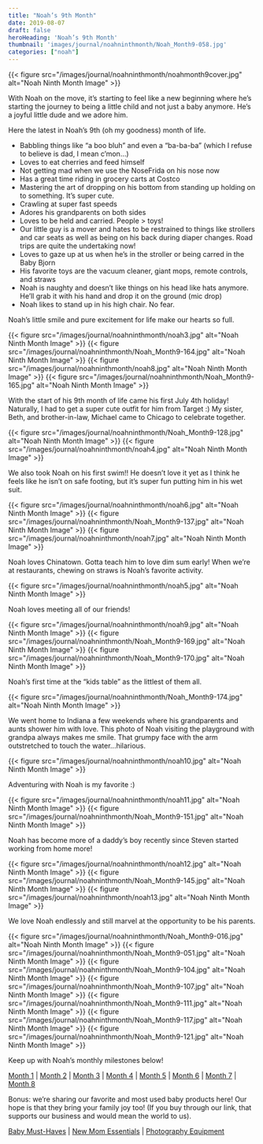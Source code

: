 ```yaml
---
title: "Noah’s 9th Month"
date: 2019-08-07
draft: false
heroHeading: 'Noah’s 9th Month'
thumbnail: 'images/journal/noahninthmonth/Noah_Month9-058.jpg'
categories: ["noah"]
---
```


{{< figure src="/images/journal/noahninthmonth/noahmonth9cover.jpg" alt="Noah Ninth Month Image" >}}

With Noah on the move, it’s starting to feel like a new beginning where he’s starting the journey to being a little child and not just a baby anymore. He’s a joyful little dude and we adore him. 

Here the latest in Noah’s 9th (oh my goodness) month of life.

+ Babbling things like “a boo bluh” and even a “ba-ba-ba” (which I refuse to believe is dad, I mean c’mon…)
+ Loves to eat cherries and feed himself
+ Not getting mad when we use the NoseFrida on his nose now
+ Has a great time riding in grocery carts at Costco
+ Mastering the art of dropping on his bottom from standing up holding on to something. It’s super cute.
+ Crawling at super fast speeds
+ Adores his grandparents on both sides
+ Loves to be held and carried. People > toys!
+ Our little guy is a mover and hates to be restrained to things like strollers and car seats as well as being on his back during diaper changes. Road trips are quite the undertaking now!
+ Loves to gaze up at us when he’s in the stroller or being carred in the Baby Bjorn
+ His favorite toys are the vacuum cleaner, giant mops, remote controls, and straws
+ Noah is naughty and doesn’t like things on his head like hats anymore. He’ll grab it with his hand and drop it on the ground (mic drop)
+ Noah likes to stand up in his high chair. No fear.

Noah’s little smile and pure excitement for life make our hearts so full. 

{{< figure src="/images/journal/noahninthmonth/noah3.jpg" alt="Noah Ninth Month Image" >}}
{{< figure src="/images/journal/noahninthmonth/Noah_Month9-164.jpg" alt="Noah Ninth Month Image" >}}
{{< figure src="/images/journal/noahninthmonth/noah8.jpg" alt="Noah Ninth Month Image" >}}
{{< figure src="/images/journal/noahninthmonth/Noah_Month9-165.jpg" alt="Noah Ninth Month Image" >}}

With the start of his 9th month of life came his first July 4th holiday! Naturally, I had to get a super cute outfit for him from Target :) My sister, Beth, and brother-in-law, Michael came to Chicago to celebrate together. 

{{< figure src="/images/journal/noahninthmonth/Noah_Month9-128.jpg" alt="Noah Ninth Month Image" >}}
{{< figure src="/images/journal/noahninthmonth/noah4.jpg" alt="Noah Ninth Month Image" >}}

We also took Noah on his first swim!! He doesn’t love it yet as I think he feels like he isn’t on safe footing, but it’s super fun putting him in his wet suit. 

{{< figure src="/images/journal/noahninthmonth/noah6.jpg" alt="Noah Ninth Month Image" >}}
{{< figure src="/images/journal/noahninthmonth/Noah_Month9-137.jpg" alt="Noah Ninth Month Image" >}}
{{< figure src="/images/journal/noahninthmonth/noah7.jpg" alt="Noah Ninth Month Image" >}}

Noah loves Chinatown. Gotta teach him to love dim sum early! When we’re at restaurants, chewing on straws is Noah’s favorite activity.

{{< figure src="/images/journal/noahninthmonth/noah5.jpg" alt="Noah Ninth Month Image" >}}

Noah loves meeting all of our friends!

{{< figure src="/images/journal/noahninthmonth/noah9.jpg" alt="Noah Ninth Month Image" >}}
{{< figure src="/images/journal/noahninthmonth/Noah_Month9-169.jpg" alt="Noah Ninth Month Image" >}}
{{< figure src="/images/journal/noahninthmonth/Noah_Month9-170.jpg" alt="Noah Ninth Month Image" >}}

Noah’s first time at the “kids table” as the littlest of them all.

{{< figure src="/images/journal/noahninthmonth/Noah_Month9-174.jpg" alt="Noah Ninth Month Image" >}}

We went home to Indiana a few weekends where his grandparents and aunts shower him with love. This photo of Noah visiting the playground with grandpa always makes me smile. That grumpy face with the arm outstretched to touch the water...hilarious.

{{< figure src="/images/journal/noahninthmonth/noah10.jpg" alt="Noah Ninth Month Image" >}}

Adventuring with Noah is my favorite :) 

{{< figure src="/images/journal/noahninthmonth/noah11.jpg" alt="Noah Ninth Month Image" >}}
{{< figure src="/images/journal/noahninthmonth/Noah_Month9-151.jpg" alt="Noah Ninth Month Image" >}}

Noah has become more of a daddy’s boy recently since Steven started working from home more! 

{{< figure src="/images/journal/noahninthmonth/noah12.jpg" alt="Noah Ninth Month Image" >}}
{{< figure src="/images/journal/noahninthmonth/Noah_Month9-145.jpg" alt="Noah Ninth Month Image" >}}
{{< figure src="/images/journal/noahninthmonth/noah13.jpg" alt="Noah Ninth Month Image" >}}

We love Noah endlessly and still marvel at the opportunity to be his parents. 

{{< figure src="/images/journal/noahninthmonth/Noah_Month9-016.jpg" alt="Noah Ninth Month Image" >}}
{{< figure src="/images/journal/noahninthmonth/Noah_Month9-051.jpg" alt="Noah Ninth Month Image" >}}
{{< figure src="/images/journal/noahninthmonth/Noah_Month9-104.jpg" alt="Noah Ninth Month Image" >}}
{{< figure src="/images/journal/noahninthmonth/Noah_Month9-107.jpg" alt="Noah Ninth Month Image" >}}
{{< figure src="/images/journal/noahninthmonth/Noah_Month9-111.jpg" alt="Noah Ninth Month Image" >}}
{{< figure src="/images/journal/noahninthmonth/Noah_Month9-117.jpg" alt="Noah Ninth Month Image" >}}
{{< figure src="/images/journal/noahninthmonth/Noah_Month9-121.jpg" alt="Noah Ninth Month Image" >}}

Keep up with Noah’s monthly milestones below!

[Month 1](/journal/first-month/) | [Month 2](/journal/second-month/) | [Month 3](/journal/third-month/) | [Month 4](/journal/fourth-month/) | [Month 5](/journal/fifth-month/) | [Month 6](/journal/sixth-month/) | [Month 7](/journal/seventh-month/) | [Month 8](/journal/eighth-month/)

Bonus: we’re sharing our favorite and most used baby products here! Our hope is that they bring your family joy too! (If you buy through our link, that supports our business and would mean the world to us). 

[Baby Must-Haves](https://kit.com/ivanasteven/our-baby-must-haves) | [New Mom Essentials](https://kit.com/ivanasteven/new-mom-essentials) | [Photography Equipment](https://kit.com/ivanasteven/photography-gear)